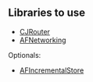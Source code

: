 ## Libraries to use

- [CJRouter](https://github.com/batosai/CJRouter)
- [AFNetworking](https://github.com/AFNetworking/AFNetworking)

Optionals:

- [AFIncrementalStore](https://github.com/AFNetworking/AFIncrementalStore)
